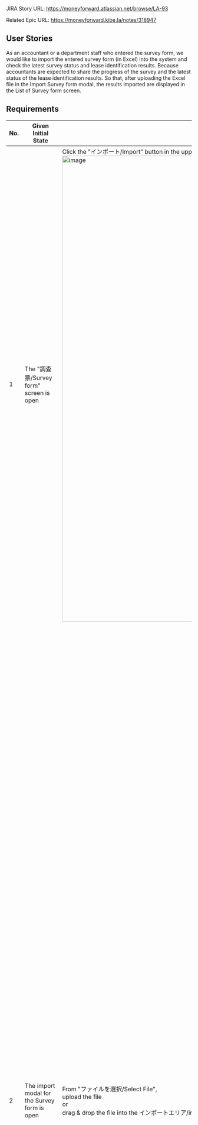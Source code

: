 JIRA Story URL: https://moneyforward.atlassian.net/browse/LA-93

Related Epic URL: https://moneyforward.kibe.la/notes/318947 

## User Stories

As an accountant or a department staff who entered the survey form, we would like to import the entered survey form (in Excel) into the system and check the latest survey status and lease identification results.
Because accountants are expected to share the progress of the survey and the latest status of the lease identification results.
So that, after uploading the Excel file in the Import Survey form modal, the results imported are displayed in the List of Survey form screen.

## Requirements

| No. | **Given**<br><span style="color: rgb(38, 38, 38)">Initial State</span> | **When**<br><span style="color: rgb(38, 38, 38)">Action</span> | **Then**<br><span style="color: rgb(38, 38, 38)">Expected Result</span> | 
| --- | --- | --- | --- |
| 1 | The "調査票/Survey form" screen is open | Click the "インポート/Import" button in the upper right corner<br><img src='/attachments/551b96c9-21c5-411a-872c-76afd1ded956' title='image.png' alt='image' width='1261' data-meta='{"width":1261,"height":769}'> | ・The Survey form import modal is displayed<br>・If the file is not selected, the インポート/Import button will be disabled <br><img src='/attachments/d18287fc-3b05-4542-8332-9be0a84af663' title='image.png' alt='image' width='606' data-meta='{"width":606,"height":600}'> | 
| 2 | The import modal for the Survey form is open | From "ファイルを選択/Select File", <br>upload the file<br>or <br>drag & drop the file into the インポートエリア/import area | The file is uploaded<br><img src='/attachments/39e8bb12-2955-4871-b4d3-ba6624479a03' title='image.png' alt='image' width='2560' data-meta='{"width":2560,"height":1600}'> | 
| 3 | File is uploaded | Press Import button | About import process<br>・Import process is executed<br>・If users go to another screen during import process, the process still continues<br>・**Import is not overwrite, but just add**<br><br>About file import<br>・Import data named "**インポート用/for import**" is imported as survey data<br>・The import file at the time of import is kept as it is (※We would like to be able to download the file at that time by using the history management function for starting subsequent development) | 
| 4 | User A and User B try to import at the same time | Both of them press the Import button | Multiple people can import at the same time | 
| 5 | The sheet name in the file to be uploaded is "インポート用/for import" AND the header has one or more information defined in the template | Click the Import button | Import succeeds | 
| 6 | The order of columns in the file to be uploaded is different from that defined in the template (but column names match) | Click the Import button | Import succeeds | 
| 7 | Some columns in the file to be uploaded are missing than defined in the template | Click the Import button | \- Import succeeds<br>- Only the matches are imported | 
| 8 | Some columns in the file to be uploaded are not specified in the template | Press the Import button | \- Import succeeds<br>- Columns not specified in the template are ignored | 
| 9 | There is a line in the middle of the file to be uploaded that contains no data at all | Click the Import button | The next line will be imported, ignoring empty line. | 
| ⁠10 | Import modal is open | Click X button or キャンセル/Cancel button on the modal | The import modal is closed<br><img src='/attachments/e43fdf8d-0f79-4be3-b065-162a14bbd871' title='image.png' alt='image' width='445' data-meta='{"width":445,"height":429}'> | 

### Remarks

* Reflecting data in list screen is created in a separate story
* Handling of import errors is created in a separate story
* Automatic lease identification logic is created in a separate story
* <span style="color: rgb(55, 65, 81)">The calculation logic for the "items requiring automatic calculation" displayed on the Collection screen will be created in a separate story.</span>

=======================================================================

# 調査票Excelを取り込む処理ができる

## ⁠ユーザストーリー

* **調査票を入力した経理担当者・部門担当者は、 入力済みの調査票（Excel）をシステムに取り込み、最新の調査状況とリース判定結果を確認**したい。
  なぜなら**経理担当者は、調査の進捗や、リース判定結果の最新状態を共有することが求められているため。**
  そのために、**調査票のインポートモーダルでExcelファイルをアップロードした後、調査票の一覧画面で取り込んだ結果を表示する。**

## 要件

| No. | **Given**<br><span style="color: rgb(38, 38, 38)">初期状態</span> | **When**<br><span style="color: rgb(38, 38, 38)">アクション</span> | **Then**<br><span style="color: rgb(38, 38, 38)">期待される結果</span> | 
| --- | --- | --- | --- |
| 1 | 「調査票」画面が開かれている | 右上の「インポート」ボタンを押下<br><img src='/attachments/1cb3bd32-7859-4afe-b60e-54fb69a0645e' title='image.png' alt='image' width='1261' data-meta='{"width":1261,"height":769}'> | ・調査票のインポートモダールが表示される<br>・ファイルが選択されていない場合、インポートボタンが非活性で表示される<br><img src='/attachments/8e98a278-f0af-4f6a-9b34-c61dfad0742c' title='image.png' alt='image' width='606' data-meta='{"width":606,"height":600}'> | 
| 2 | 調査票のインポートモダールが開かれている | 「ファイルを選択」から<br>ファイルをアップロードする<br>もしくは<br>インポートエリアにファイルをドラッグ＆ドロップする | ファイルがアップロードされる<br><img src='/attachments/2b337976-0378-43ed-856a-23b530cc6ea9' title='image.png' alt='image' width='2560' data-meta='{"width":2560,"height":1600}'> | 
| ⁠3 | ファイルがアップロードされる | 取り込みボタンを押下 | インポート処理について<br>・インポート処理が実行される<br>・インポート処理中に他の画面に行っても処理が続けられる<br>・**インポートは全上書きではなく 追加**される<br><br>ファイル取り込みについて<br>・**インポート用**というシート名のデータを調査票のデータとして取り込む<br>・取り込み時のインポートファイルはそのまま保持しておくこととする（※後続開発着手の履歴管理機能で当時のファイルをダウンロードできるようにしたい） | 
| ⁠4 | ユーザーAとユーザーBが<br>同時に取り込もうとする | 二人とも取り込みボタンを押下 | 複数人が同時にインポートすることができる | 
| ⁠5 | アップロードするファイル内にあるシート名が「インポート用」だが、中身のカラムは、テンプレートに定義されている情報が1つ以上ある | 取り込みボタンを押下 | インポートに成功する | 
| ⁠6 | アップロードするファイル内にあるカラムの順序がテンプレートに定義されている通りと違う（※カラム名が一致している） | 取り込みボタンを押下 | インポートに成功する | 
| ⁠7 | アップロードするファイル内にあるカラムがテンプレートに定義されているより一部不足している | 取り込みボタンを押下 | ・インポートに成功する<br>・一致しているものだけ取り込める | 
| ⁠8 | アップロードするファイル内にあるカラムは一部テンプレート指定外のものが入っている | 取り込みボタンを押下 | ・インポートに成功する<br>・テンプレートに指定しないカラムは無視される | 
| ⁠9 | アップロードするファイル内に全くデータがない行が途中行に入っている | 取り込みボタンを押下 | その行を無視して次の行が取り込まれる | 
| 10 | インポートモーダルが開かれている | モダール上の「X」ボタンもしくは「キャンセル」ボタンを押下 | インポートモーダルが閉じられる<br><img src='/attachments/00e5fab5-64a5-4a1a-bfa7-85d037953e64' title='image.png' alt='image' width='445' data-meta='{"width":445,"height":429}'> | 

### 備考

* 一覧画面に表示される内容は、別のストーリで作成
* 取り込みエラーのハンドリングは、別のストーリで作成
* リース自動判定ロジックは、別のストーリで作成
* <span style="color: rgb(0, 0, 0)">Collection画面に表示される「自動計算が必要な項目」の計算ロジックは</span>別のストーリで作成
